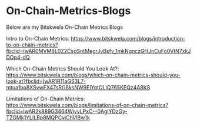 # On-Chain-Metrics-Blogs

Below are my Bitskwela On-Chain Metrics Blogs

Intro to On-Chain Metrics: https://www.bitskwela.com/blogs/introduction-to-on-chain-metrics?fbclid=IwAR0MVM8L0Z2CsgSntMegrJyBsfv_1mkNgnczGHJnCuFo0VtN7xkJDOp4-dQ

Which On-Chain Metrics Should You Look At?: https://www.bitskwela.com/blogs/which-on-chain-metrics-should-you-look-at?fbclid=IwAR1R11aGS3L7-mtua1bo8XSvwFX47sRG8ksNW9ElYqtOLIQ765KEQz4A8K8

Limitations of On-Chain Metrics: https://www.bitskwela.com/blogs/limitations-of-on-chain-metrics?fbclid=IwAR2k889G3464WiyvLPxC--0AglYDzGy-TZGMk1YLlLBp8MQPCviChVlBw1k

